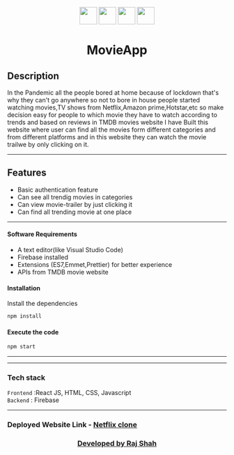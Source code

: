 <div align="center">


<a href="https://reactjs.org/"><img src="https://res.cloudinary.com/practicaldev/image/fetch/s--54ca_F2q--/c_imagga_scale,f_auto,fl_progressive,h_900,q_auto,w_1600/https://dev-to-uploads.s3.amazonaws.com/i/1wwdyw5de8avrdkgtz5n.png" width=40 height=40></a>
<a href="https://firebase.google.com/"><img src="https://www.gstatic.com/mobilesdk/160503_mobilesdk/logo/2x/firebase_28dp.png" width=40 height=40></a>
<a href="https://www.themoviedb.org/"><img src="https://www.themoviedb.org/assets/2/v4/logos/v2/blue_short-8e7b30f73a4020692ccca9c88bafe5dcb6f8a62a4c6bc55cd9ba82bb2cd95f6c.svg" width=40 height=40></a>
<a href="https://code.visualstudio.com/Visual Studio Code"><img src="https://img.shields.io/badge/IDE-Visual_Studio_Code-purple?style=for-the-badge&logo=visual-studio-code" width=40 height=40></a>



</div>

<h1 align = 'center'><b>MovieApp</b></h1> 

## Description ##
<p>
  In the Pandemic all the people bored at home because of lockdown that's why they can't go anywhere so not to bore in house people started watching movies,TV shows from Netflix,Amazon prime,Hotstar,etc so make decision easy for people to which movie they have to watch according to trends and based on reviews in TMDB movies website I have Built this website where user can find all the movies form different categories and from different platforms and in this website they can watch the movie trailwe by only clicking on it.
<p>
  
---
  
## Features ##
- Basic authentication feature
- Can see all trendig movies in categories
- Can view movie-trailer by just clicking it
- Can find all trending movie at one place 
---

#### Software Requirements
- A text editor(like Visual Studio Code)
- Firebase installed
- Extensions (ES7,Emmet,Prettier) for better experience
- APIs from TMDB movie website

#### Installation
Install the dependencies
```html  
npm install
```

#### Execute the code 

```html
npm start
```

---


---
### Tech stack

`Frontend` :React JS, HTML, CSS, Javascript <br>
`Backend` : Firebase <br>

------------------------------------------
### <h3>Deployed Website Link - <a href="https://netflix-clone-fd77e.web.app">Netflix clone</b></h3>

<h3 align="center">Developed by <a href="https://github.com/rjshah00">Raj Shah</h3>
